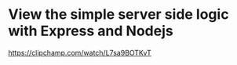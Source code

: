 # View the simple server side logic with Express and Nodejs

https://clipchamp.com/watch/L7sa9BOTKvT
